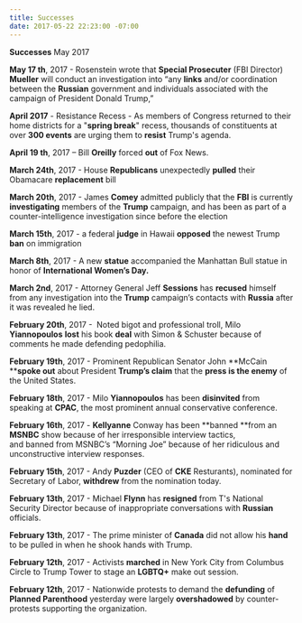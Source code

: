```yaml
---
title: Successes
date: 2017-05-22 22:23:00 -07:00
---
```


**Successes**    May 2017

**May 17 th**, 2017 - Rosenstein wrote that **Special Prosecuter** (FBI Director) **Mueller** will conduct an investigation into “any **links** and/or coordination between the **Russian** government and individuals associated with the campaign of President Donald Trump,” 

**April 2017** - Resistance Recess - As members of Congress returned to their home districts for a "**spring break**" recess, thousands of constituents at over **300 events** are urging them to **resist** Trump's agenda.

**April 19 th**, 2017 – Bill **Oreilly** forced **out** of Fox News.

**March 24th**, 2017 - House **Republicans** unexpectedly **pulled** their Obamacare **replacement** bill  

**March 20th**, 2017 - James **Comey** admitted publicly that the **FBI** is currently **investigating** members of the **Trump** campaign, and has been as part of a counter-intelligence investigation since before the election 

**March 15th**, 2017 - a federal **judge** in Hawaii **opposed** the newest Trump **ban** on immigration 

**March 8th**, 2017 - A new **statue** accompanied the Manhattan Bull statue in honor of **International Women’s Day.**  

**March 2nd**, 2017 - Attorney General Jeff **Sessions** has **recused** himself from any investigation into the **Trump** campaign’s contacts with **Russia** after it was revealed he lied.

**February 20th**, 2017 -  Noted bigot and professional troll, Milo **Yiannopoulos** **lost** his book **deal** with Simon & Schuster because of comments he made defending pedophilia. 

**February 19th**, 2017 - Prominent Republican Senator John **McCain ****spoke out** about President **Trump’s claim** that the **press is the enemy** of the United States. 

**February 18th**, 2017 - Milo **Yiannopoulos** has been **disinvited** from speaking at **CPAC**, the most prominent annual conservative conference. 

**February 16th**, 2017 - **Kellyanne** Conway has been **banned **from an **MSNBC** show because of her irresponsible interview tactics, and banned from MSNBC’s “Morning Joe” because of her ridiculous and unconstructive interview responses. 

**February 15th**, 2017 - Andy **Puzder** (CEO of **CKE** Resturants), nominated for Secretary of Labor, **withdrew** from the nomination today. 

**February 13th**, 2017 - Michael **Flynn** has **resigned** from T's National Security Director because of inappropriate conversations with **Russian** officials.

**February 13th**, 2017 - The prime minister of **Canada** did not allow his **hand** to be pulled in when he shook hands with Trump.

**February 12th**, 2017 - Activists **marched** in New York City from Columbus Circle to Trump Tower to stage an **LGBTQ+** make out session.

**February 12th**, 2017 - Nationwide protests to demand the **defunding** of **Planned Parenthood** yesterday were largely **overshadowed** by counter-protests supporting the organization.

